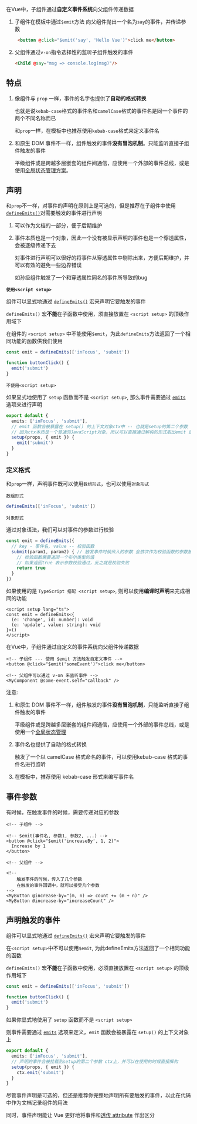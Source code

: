 在Vue中，子组件通过**自定义事件系统**向父组件传递数据

1. 子组件在模板中通过`$emit`方法 向父组件抛出一个名为`say`的事件，并传递参数

   ```html
    <button @click="$emit('say', 'Hello Vue')">click me</button>
   ```

   

2. 父组件通过`v-on`指令选择性的监听子组件触发的事件

   ```html
   <Child @say="msg => console.log(msg)"/>
   ```



## 特点

1. 像组件与 `prop` 一样，事件的名字也提供了**自动的格式转换**

   也就是说`kebab-case`格式的事件名和`camelCase`格式的事件名是同一个事件的两个不同名称而已

   和`prop`一样，在模板中也推荐使用`kebab-case`格式来定义事件名



2. 和原生 DOM 事件不一样，组件触发的事件**没有冒泡机制**。只能监听直接子组件触发的事件

   平级组件或是跨越多层嵌套的组件间通信，应使用一个外部的事件总线，或是使用[全局状态管理方案](https://cn.vuejs.org/guide/scaling-up/state-management.html)。



## 声明

和`prop`不一样，对事件的声明在原则上是可选的，但是推荐在子组件中使用[`defineEmits()`](https://cn.vuejs.org/api/sfc-script-setup.html#defineprops-defineemits)对需要触发的事件进行声明

1. 可以作为文档的一部分，便于后期维护

2. 事件本质也是一个对象，因此一个没有被显示声明的事件也是一个穿透属性，会被逐级传递下去

   对事件进行声明可以很好的将事件从穿透属性中剔除出来，方便后期维护，并可以有效的避免一些边界错误

   如孙级组件触发了一个和穿透属性同名的事件所导致的bug



**`使用<script setup>`**

组件可以显式地通过 [`defineEmits()`](https://cn.vuejs.org/api/sfc-script-setup.html#defineprops-defineemits) 宏来声明它要触发的事件

`defineEmits()` 宏**不能**在子函数中使用，须直接放置在 `<script setup>` 的顶级作用域下

在组件的 `<script setup>` 中不能使用`$emit`，为此`defineEmits`方法返回了一个相同功能的函数供我们使用

```ts
const emit = defineEmits(['inFocus', 'submit'])

function buttonClick() {
  emit('submit')
}
```



`不使用<script setup>`

如果显式地使用了 `setup` 函数而不是 `<script setup>`, 那么事件需要通过 [`emits`](https://cn.vuejs.org/api/options-state.html#emits) 选项来进行声明

```ts
export default {
  emits: ['inFocus', 'submit'],
  // emit 函数会被暴露在 setup() 的上下文对象ctx中 -- 也就是setup的第二个参数
  // 因为ctx本质是一个普通的JavaScript对象，所以可以直接通过解构的形式取出emit 函数
  setup(props, { emit }) {
    emit('submit')
  }
}
```



### 定义格式

和`prop`一样，声明事件既可以使用`数组形式`，也可以使用`对象形式`



`数组形式`

```ts
defineEmits(['inFocus', 'submit'])
```



`对象形式`

通过对象语法，我们可以对事件的参数进行校验

```ts
const emit = defineEmits({
  // key - 事件名, value -- 校验函数
  submit(param1, param2) { // 触发事件时候传入的参数 会依次作为校验函数的参数被传入
    // 检验函数需要返回一个布尔类型的值
    // 如果返回true 表示参数校验通过，反之就是校验失败
    return true
  }
})
```



如果使用的是 `TypeScript 搭配 <script setup>`, 则可以使用**编译时声明**来完成相同的功能

```vue
<script setup lang="ts">
const emit = defineEmits<{
  (e: 'change', id: number): void
  (e: 'update', value: string): void
}>()
</script>
```











在Vue中，子组件通过自定义的事件系统向父组件传递数据

```vue
<!-- 子组件 --- 使用 $emit 方法触发自定义事件 -->
<button @click="$emit('someEvent')">click me</button>

<!-- 父组件可以通过 v-on 来监听事件 -->
<MyComponent @some-event.self="callback" />
```

注意: 

 1. 和原生 DOM 事件不一样，组件触发的事件**没有冒泡机制**，只能监听直接子组件触发的事件

    平级组件或是跨越多层嵌套的组件间通信，应使用一个外部的事件总线，或是使用一个[全局状态管理](https://cn.vuejs.org/guide/scaling-up/state-management.html)

 2. 事件名也提供了自动的格式转换

    触发了一个以 camelCase 格式命名的事件，可以使用kebab-case 格式的事件名进行监听

 3. 在模板中，推荐使用 kebab-case 形式来编写事件名



## 事件参数

有时候，在触发事件的时候，需要传递对应的参数

```vue
<!-- 子组件 -->

<!-- $emit(事件名, 参数1, 参数2, ...) -->
<button @click="$emit('increaseBy', 1, 2)">
  Increase by 1
</button>
```

```vue
<!-- 父组件 -->

<!-- 
	触发事件的时候，传入了几个参数
	在触发的事件回调中，就可以接受几个参数
-->
<MyButton @increase-by="(m, n) => count += (m + n)" />
<MyButton @increase-by="increaseCount" />
```



## 声明触发的事件

组件可以显式地通过 [`defineEmits()`](https://cn.vuejs.org/api/sfc-script-setup.html#defineprops-defineemits) 宏来声明它要触发的事件

在`<script setup>`中不可以使用`$emit`, 为此defineEmits方法返回了一个相同功能的函数

`defineEmits()` 宏**不能**在子函数中使用，必须直接放置在 `<script setup>` 的顶级作用域下

```js
const emit = defineEmits(['inFocus', 'submit'])

function buttonClick() {
  emit('submit')
}
```



如果你显式地使用了 `setup` 函数而不是 `<script setup>`

则事件需要通过 [`emits`](https://cn.vuejs.org/api/options-state.html#emits) 选项来定义，`emit` 函数会被暴露在 `setup()` 的上下文对象上

```ts
export default {
  emits: ['inFocus', 'submit'],
  // 声明的事件会被挂载到setup的第二个参数 ctx上，并可以在使用的时候直接解构
  setup(props, { emit }) {
    ctx.emit('submit')
  }
}
```



尽管事件声明是可选的，但还是推荐你完整地声明所有要触发的事件，以此在代码中作为文档记录组件的用法

同时，事件声明能让 Vue 更好地将事件和[透传 attribute](https://cn.vuejs.org/guide/components/attrs.html#v-on-listener-inheritance) 作出区分